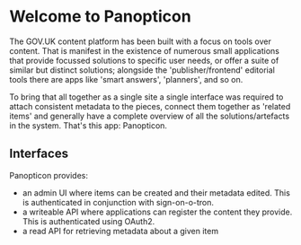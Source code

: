 Welcome to Panopticon
=====================

The GOV.UK content platform has been built with a focus on tools over content.
That is manifest in the existence of numerous small applications that provide
focussed solutions to specific user needs, or offer a suite of similar but
distinct solutions; alongside the 'publisher/frontend' editorial tools there
are apps like 'smart answers', 'planners', and so on.

To bring that all together as a single site a single interface was required
to attach consistent metadata to the pieces, connect them together as 'related
items' and generally have a complete overview of all the solutions/artefacts in
the system. That's this app: Panopticon.

Interfaces
----------

Panopticon provides:

* an admin UI where items can be created and their metadata
  edited. This is authenticated in conjunction with sign-on-o-tron.
* a writeable API where applications can register the content
  they provide. This is authenticated using OAuth2.
* a read API for retrieving metadata about a given item
